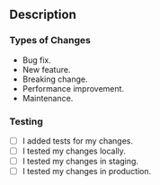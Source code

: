## Description

<!--
What changes are being made? What problem are you solving?
What feature/bug is being fixed here?
If this is an aesthetic change, please include screenshots.
-->

### Types of Changes

<!-- Delete any which don't apply (feel free to modify): -->

- Bug fix.
- New feature.
- Breaking change.
- Performance improvement.
- Maintenance.

### Testing

<!-- Delete any which don't apply (you don't need to check all of them initially): -->

- [ ] I added tests for my changes.
- [ ] I tested my changes locally.
- [ ] I tested my changes in staging.
- [ ] I tested my changes in production.
